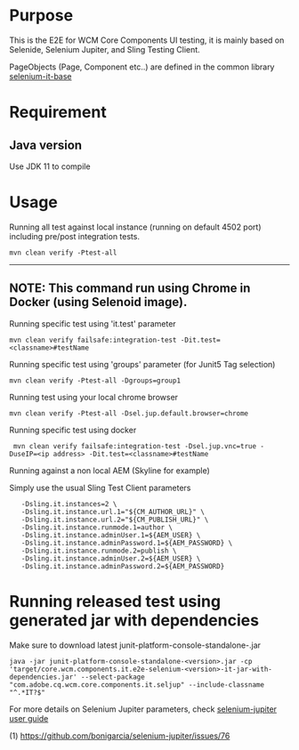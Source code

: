# Purpose

This is the E2E for WCM Core Components UI testing, it is mainly based on Selenide, Selenium Jupiter, and Sling Testing Client.

PageObjects (Page, Component etc..) are defined in the common library [selenium-it-base](https://github.com/adobe/aem-selenium-it-base)

# Requirement

## Java version
Use JDK 11 to compile

# Usage

Running all test against local instance (running on default 4502 port) including pre/post integration tests.

```
mvn clean verify -Ptest-all
```

---
NOTE: This command run using Chrome in Docker (using Selenoid image).
---

Running specific test using 'it.test' parameter

```
mvn clean verify failsafe:integration-test -Dit.test=<classname>#testName
```

Running specific test using 'groups' parameter (for Junit5 Tag selection)

```
mvn clean verify -Ptest-all -Dgroups=group1
```

Running test using your local chrome browser

```
mvn clean verify -Ptest-all -Dsel.jup.default.browser=chrome
```

Running specific test using docker

```
 mvn clean verify failsafe:integration-test -Dsel.jup.vnc=true -DuseIP=<ip address> -Dit.test=<classname>#testName
```

Running against a non local AEM (Skyline for example)

Simply use the usual Sling Test Client parameters

```
   -Dsling.it.instances=2 \
   -Dsling.it.instance.url.1="${CM_AUTHOR_URL}" \
   -Dsling.it.instance.url.2="${CM_PUBLISH_URL}" \
   -Dsling.it.instance.runmode.1=author \
   -Dsling.it.instance.adminUser.1=${AEM_USER} \
   -Dsling.it.instance.adminPassword.1=${AEM_PASSWORD} \
   -Dsling.it.instance.runmode.2=publish \
   -Dsling.it.instance.adminUser.2=${AEM_USER} \
   -Dsling.it.instance.adminPassword.2=${AEM_PASSWORD}
```

# Running released test using generated jar with dependencies
Make sure to download latest junit-platform-console-standalone-<version>.jar
```
java -jar junit-platform-console-standalone-<version>.jar -cp 'target/core.wcm.components.it.e2e-selenium-<version>-it-jar-with-dependencies.jar' --select-package "com.adobe.cq.wcm.core.components.it.seljup" --include-classname "^.*IT?$"
```

For more details on Selenium Jupiter parameters, check [selenium-jupiter user guide](https://bonigarcia.github.io/selenium-jupiter/)


(1) https://github.com/bonigarcia/selenium-jupiter/issues/76
